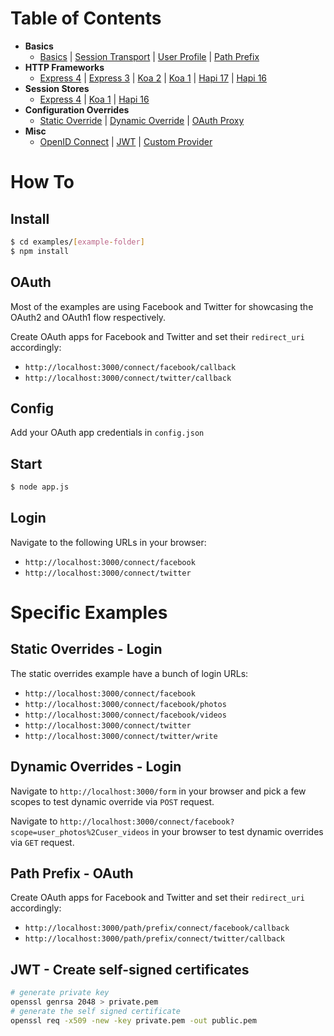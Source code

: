 
# Table of Contents


- **Basics**
  - [Basics](https://github.com/simov/grant/tree/master/examples/basics) |
    [Session Transport](https://github.com/simov/grant/tree/master/examples/session-transport) |
    [User Profile](https://github.com/simov/grant/tree/master/examples/user-profile) |
    [Path Prefix](https://github.com/simov/grant/tree/master/examples/path-prefix)
- **HTTP Frameworks**
  - [Express 4](https://github.com/simov/grant/tree/master/examples/express-4) |
    [Express 3](https://github.com/simov/grant/tree/master/examples/express-3) |
    [Koa 2](https://github.com/simov/grant/tree/master/examples/koa-2) |
    [Koa 1](https://github.com/simov/grant/tree/master/examples/koa-1) |
    [Hapi 17](https://github.com/simov/grant/tree/master/examples/hapi-17) |
    [Hapi 16](https://github.com/simov/grant/tree/master/examples/hapi-16)
- **Session Stores**
  - [Express 4](https://github.com/simov/grant/tree/master/examples/express-session-stores) |
    [Koa 1](https://github.com/simov/grant/tree/master/examples/koa-session-stores) |
    [Hapi 16](https://github.com/simov/grant/tree/master/examples/hapi-session-stores)
- **Configuration Overrides**
  - [Static Override](https://github.com/simov/grant/tree/master/examples/static-override) |
    [Dynamic Override](https://github.com/simov/grant/tree/master/examples/dynamic-override) |
    [OAuth Proxy](https://github.com/simov/grant/tree/master/examples/oauth-proxy)
- **Misc**
  - [OpenID Connect](https://github.com/simov/grant/tree/master/examples/openid-connect) |
    [JWT](https://github.com/simov/grant/tree/master/examples/jwt) |
    [Custom Provider](https://github.com/simov/grant/tree/master/examples/custom-provider)


# How To


## Install

```bash
$ cd examples/[example-folder]
$ npm install
```

## OAuth

Most of the examples are using Facebook and Twitter for showcasing the OAuth2 and OAuth1 flow respectively.

Create OAuth apps for Facebook and Twitter and set their `redirect_uri` accordingly:

- `http://localhost:3000/connect/facebook/callback`
- `http://localhost:3000/connect/twitter/callback`


## Config

Add your OAuth app credentials in `config.json`


## Start

```bash
$ node app.js
```


## Login

Navigate to the following URLs in your browser:

- `http://localhost:3000/connect/facebook`
- `http://localhost:3000/connect/twitter`


# Specific Examples


## Static Overrides - Login

The static overrides example have a bunch of login URLs:

- `http://localhost:3000/connect/facebook`
- `http://localhost:3000/connect/facebook/photos`
- `http://localhost:3000/connect/facebook/videos`
- `http://localhost:3000/connect/twitter`
- `http://localhost:3000/connect/twitter/write`


## Dynamic Overrides - Login

Navigate to `http://localhost:3000/form` in your browser and pick a few scopes to test dynamic override via `POST` request.

Navigate to `http://localhost:3000/connect/facebook?scope=user_photos%2Cuser_videos` in your browser to test dynamic overrides via `GET` request.


## Path Prefix - OAuth

Create OAuth apps for Facebook and Twitter and set their `redirect_uri` accordingly:

- `http://localhost:3000/path/prefix/connect/facebook/callback`
- `http://localhost:3000/path/prefix/connect/twitter/callback`


## JWT - Create self-signed certificates

```bash
# generate private key
openssl genrsa 2048 > private.pem
# generate the self signed certificate
openssl req -x509 -new -key private.pem -out public.pem
```
